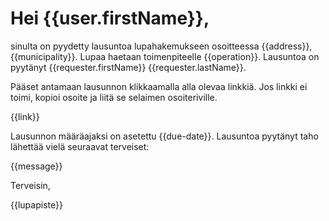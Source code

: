 # Hei {{user.firstName}},

sinulta on pyydetty lausuntoa lupahakemukseen osoitteessa {{address}},
{{municipality}}. Lupaa haetaan toimenpiteelle
{{operation}}. Lausuntoa on pyytänyt {{requester.firstName}}
{{requester.lastName}}.

Pääset antamaan lausunnon klikkaamalla alla olevaa linkkiä. Jos linkki
ei toimi, kopioi osoite ja liitä se selaimen osoiteriville.

{{link}}

Lausunnon määräajaksi on asetettu {{due-date}}. Lausuntoa pyytänyt
taho lähettää vielä seuraavat terveiset:

{{message}}

Terveisin,

{{lupapiste}}
